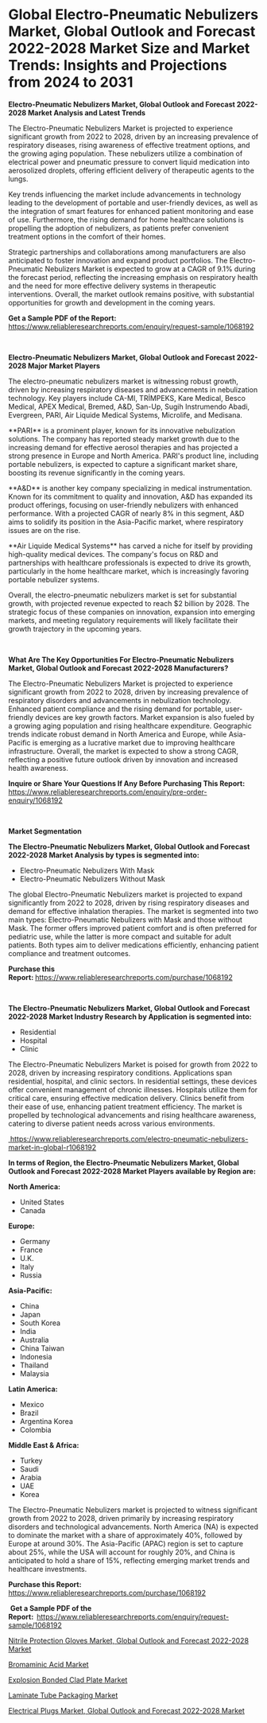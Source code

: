<p><h1>Global Electro-Pneumatic Nebulizers Market, Global Outlook and Forecast 2022-2028 Market Size and Market Trends: Insights and Projections from 2024 to 2031</h1></p><p><strong>Electro-Pneumatic Nebulizers Market, Global Outlook and Forecast 2022-2028 Market Analysis and Latest Trends</strong></p>
<p><p>The Electro-Pneumatic Nebulizers Market is projected to experience significant growth from 2022 to 2028, driven by an increasing prevalence of respiratory diseases, rising awareness of effective treatment options, and the growing aging population. These nebulizers utilize a combination of electrical power and pneumatic pressure to convert liquid medication into aerosolized droplets, offering efficient delivery of therapeutic agents to the lungs.</p><p>Key trends influencing the market include advancements in technology leading to the development of portable and user-friendly devices, as well as the integration of smart features for enhanced patient monitoring and ease of use. Furthermore, the rising demand for home healthcare solutions is propelling the adoption of nebulizers, as patients prefer convenient treatment options in the comfort of their homes.</p><p>Strategic partnerships and collaborations among manufacturers are also anticipated to foster innovation and expand product portfolios. The Electro-Pneumatic Nebulizers Market is expected to grow at a CAGR of 9.1% during the forecast period, reflecting the increasing emphasis on respiratory health and the need for more effective delivery systems in therapeutic interventions. Overall, the market outlook remains positive, with substantial opportunities for growth and development in the coming years.</p></p>
<p><strong>Get a Sample PDF of the Report:&nbsp;</strong> <a href="https://www.reliableresearchreports.com/enquiry/request-sample/1068192">https://www.reliableresearchreports.com/enquiry/request-sample/1068192</a></p>
<p>&nbsp;</p>
<p><strong>Electro-Pneumatic Nebulizers Market, Global Outlook and Forecast 2022-2028 Major Market Players</strong></p>
<p><p>The electro-pneumatic nebulizers market is witnessing robust growth, driven by increasing respiratory diseases and advancements in nebulization technology. Key players include CA-MI, TRİMPEKS, Kare Medical, Besco Medical, APEX Medical, Bremed, A&D, San-Up, Sugih Instrumendo Abadi, Evergreen, PARI, Air Liquide Medical Systems, Microlife, and Medisana.</p><p>**PARI** is a prominent player, known for its innovative nebulization solutions. The company has reported steady market growth due to the increasing demand for effective aerosol therapies and has projected a strong presence in Europe and North America. PARI's product line, including portable nebulizers, is expected to capture a significant market share, boosting its revenue significantly in the coming years.</p><p>**A&D** is another key company specializing in medical instrumentation. Known for its commitment to quality and innovation, A&D has expanded its product offerings, focusing on user-friendly nebulizers with enhanced performance. With a projected CAGR of nearly 8% in this segment, A&D aims to solidify its position in the Asia-Pacific market, where respiratory issues are on the rise.</p><p>**Air Liquide Medical Systems** has carved a niche for itself by providing high-quality medical devices. The company's focus on R&D and partnerships with healthcare professionals is expected to drive its growth, particularly in the home healthcare market, which is increasingly favoring portable nebulizer systems.</p><p>Overall, the electro-pneumatic nebulizers market is set for substantial growth, with projected revenue expected to reach $2 billion by 2028. The strategic focus of these companies on innovation, expansion into emerging markets, and meeting regulatory requirements will likely facilitate their growth trajectory in the upcoming years.</p></p>
<p>&nbsp;</p>
<p><strong>What Are The Key Opportunities For Electro-Pneumatic Nebulizers Market, Global Outlook and Forecast 2022-2028 Manufacturers?</strong></p>
<p><p>The Electro-Pneumatic Nebulizers Market is projected to experience significant growth from 2022 to 2028, driven by increasing prevalence of respiratory disorders and advancements in nebulization technology. Enhanced patient compliance and the rising demand for portable, user-friendly devices are key growth factors. Market expansion is also fueled by a growing aging population and rising healthcare expenditure. Geographic trends indicate robust demand in North America and Europe, while Asia-Pacific is emerging as a lucrative market due to improving healthcare infrastructure. Overall, the market is expected to show a strong CAGR, reflecting a positive future outlook driven by innovation and increased health awareness.</p></p>
<p><strong>Inquire or Share Your Questions If Any Before Purchasing This Report:</strong> <a href="https://www.reliableresearchreports.com/enquiry/pre-order-enquiry/1068192">https://www.reliableresearchreports.com/enquiry/pre-order-enquiry/1068192</a></p>
<p>&nbsp;</p>
<p><strong>Market Segmentation</strong></p>
<p><strong>The Electro-Pneumatic Nebulizers Market, Global Outlook and Forecast 2022-2028 Market Analysis by types is segmented into:</strong></p>
<p><ul><li>Electro-Pneumatic Nebulizers With Mask</li><li>Electro-Pneumatic Nebulizers Without Mask</li></ul></p>
<p><p>The global Electro-Pneumatic Nebulizers market is projected to expand significantly from 2022 to 2028, driven by rising respiratory diseases and demand for effective inhalation therapies. The market is segmented into two main types: Electro-Pneumatic Nebulizers with Mask and those without Mask. The former offers improved patient comfort and is often preferred for pediatric use, while the latter is more compact and suitable for adult patients. Both types aim to deliver medications efficiently, enhancing patient compliance and treatment outcomes.</p></p>
<p><strong>Purchase this Report:&nbsp;</strong><a href="https://www.reliableresearchreports.com/purchase/1068192">https://www.reliableresearchreports.com/purchase/1068192</a></p>
<p>&nbsp;</p>
<p><strong>The Electro-Pneumatic Nebulizers Market, Global Outlook and Forecast 2022-2028 Market Industry Research by Application is segmented into:</strong></p>
<p><ul><li>Residential</li><li>Hospital</li><li>Clinic</li></ul></p>
<p><p>The Electro-Pneumatic Nebulizers Market is poised for growth from 2022 to 2028, driven by increasing respiratory conditions. Applications span residential, hospital, and clinic sectors. In residential settings, these devices offer convenient management of chronic illnesses. Hospitals utilize them for critical care, ensuring effective medication delivery. Clinics benefit from their ease of use, enhancing patient treatment efficiency. The market is propelled by technological advancements and rising healthcare awareness, catering to diverse patient needs across various environments.</p></p>
<p><a href="https://www.reliableresearchreports.com/electro-pneumatic-nebulizers-market-in-global-r1068192">&nbsp;https://www.reliableresearchreports.com/electro-pneumatic-nebulizers-market-in-global-r1068192</a></p>
<p><strong>In terms of Region, the Electro-Pneumatic Nebulizers Market, Global Outlook and Forecast 2022-2028 Market Players available by Region are:</strong></p>
<p>
    <p> <strong> North America: </strong>
        <ul>
            <li>United States</li>
            <li>Canada</li>
        </ul>
        </p> 
    <p> <strong> Europe: </strong>
        <ul>
            <li>Germany</li>
            <li>France</li>
            <li>U.K.</li>
            <li>Italy</li>
            <li>Russia</li>
        </ul>
        </p> 
    <p> <strong> Asia-Pacific: </strong>
        <ul>
            <li>China</li>
            <li>Japan</li>
            <li>South Korea</li>
            <li>India</li>
            <li>Australia</li>
            <li>China Taiwan</li>
            <li>Indonesia</li>
            <li>Thailand</li>
            <li>Malaysia</li>
        </ul>
        </p> 
    <p> <strong> Latin America: </strong>
        <ul>
            <li>Mexico</li>
            <li>Brazil</li>
            <li>Argentina Korea</li>
            <li>Colombia</li>
        </ul>
        </p> 
    <p> <strong> Middle East & Africa: </strong>
        <ul>
            <li>Turkey</li>
            <li>Saudi</li>
            <li>Arabia</li>
            <li>UAE</li>
            <li>Korea</li>
        </ul>
    </p>
    </p>
<p><p>The Electro-Pneumatic Nebulizers market is projected to witness significant growth from 2022 to 2028, driven primarily by increasing respiratory disorders and technological advancements. North America (NA) is expected to dominate the market with a share of approximately 40%, followed by Europe at around 30%. The Asia-Pacific (APAC) region is set to capture about 25%, while the USA will account for roughly 20%, and China is anticipated to hold a share of 15%, reflecting emerging market trends and healthcare investments.</p></p>
<p><strong>Purchase this Report: </strong><a href="https://www.reliableresearchreports.com/purchase/1068192">https://www.reliableresearchreports.com/purchase/1068192</a></p>
<p>&nbsp;<strong>Get a Sample PDF of the Report:&nbsp;&nbsp;</strong><a href="https://www.reliableresearchreports.com/enquiry/request-sample/1068192">https://www.reliableresearchreports.com/enquiry/request-sample/1068192</a></p>
<p><strong></strong></p>
<p><p><a href="https://github.com/LilianFaulkner65/Market-Research-Report-List-1/blob/main/nitrile-protection-gloves-market-global-outlook-and-forecast-2022-2028-market.md">Nitrile Protection Gloves Market, Global Outlook and Forecast 2022-2028 Market</a></p><p><a href="https://issuu.com/reportprime-2/docs/bromaminic-acid-market-size-2030.pp_70c0cb4111e5b8">Bromaminic Acid Market</a></p><p><a href="https://issuu.com/reportprime-2/docs/explosion-bonded-clad-plate-market-_5c080b6ac087d5">Explosion Bonded Clad Plate Market</a></p><p><a href="https://www.linkedin.com/pulse/future-trajectory-laminate-tube-packaging-market-emerging-f4jvf?trackingId=ZyUydJ19SQO9Z4phpBtSdg%3D%3D">Laminate Tube Packaging Market</a></p><p><a href="https://github.com/RuthLucas64/Market-Research-Report-List-1/blob/main/electrical-plugs-market-global-outlook-and-forecast-2022-2028-market.md">Electrical Plugs Market, Global Outlook and Forecast 2022-2028 Market</a></p></p>